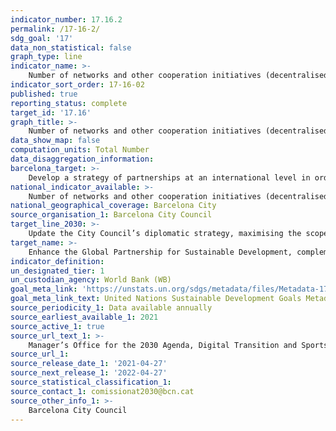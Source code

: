 ```yaml
---
indicator_number: 17.16.2
permalink: /17-16-2/
sdg_goal: '17'
data_non_statistical: false
graph_type: line
indicator_name: >-
    Number of networks and other cooperation initiatives (decentralised or multi-level) the City Council participates in
indicator_sort_order: 17-16-02
published: true
reporting_status: complete
target_id: '17.16'
graph_title: >-
    Number of networks and other cooperation initiatives (decentralised or multi-level) the City Council participates in
data_show_map: false
computation_units: Total Number
data_disaggregation_information: 
barcelona_target: >-
    Develop a strategy of partnerships at an international level in order to promote the attainment of the 2030 Agenda’s goals
national_indicator_available: >-
    Number of networks and other cooperation initiatives (decentralised or multi-level) the City Council participates in
national_geographical_coverage: Barcelona City
source_organisation_1: Barcelona City Council
target_line_2030: >-
    Update the City Council’s diplomatic strategy, maximising the scope and quality of its partnerships in order to contribute to the attainment of the 2030 Agenda’s Sustainable Development Goals. Target value 2030: To be determined 
target_name: >-
    Enhance the Global Partnership for Sustainable Development, complemented by multi-stakeholder partnerships that mobilise and promote the sharing of knowledge, expertise, technologies and financial resources, to provide support for the achievement of the Sustainable Development Goals in all countries, in particular developing countries
indicator_definition:
un_designated_tier: 1
un_custodian_agency: World Bank (WB)
goal_meta_link: 'https://unstats.un.org/sdgs/metadata/files/Metadata-17-16-01.pdf'
goal_meta_link_text: United Nations Sustainable Development Goals Metadata (pdf 894kB)
source_periodicity_1: Data available annually
source_earliest_available_1: 2021
source_active_1: true
source_url_text_1: >-
    Manager’s Office for the 2030 Agenda, Digital Transition and Sports
source_url_1: 
source_release_date_1: '2021-04-27'
source_next_release_1: '2022-04-27'
source_statistical_classification_1: 
source_contact_1: comissionat2030@bcn.cat
source_other_info_1: >-
    Barcelona City Council
---
```

